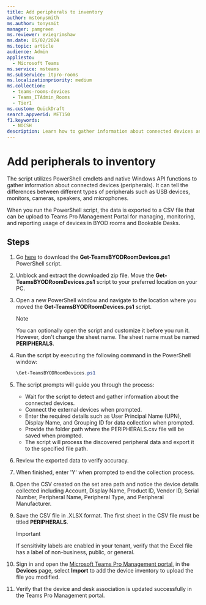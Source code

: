 ```yaml
---
title: Add peripherals to inventory
author: mstonysmith
ms.author: tonysmit
manager: pamgreen
ms.reviewer: eviegrimshaw
ms.date: 05/02/2024  
ms.topic: article
audience: Admin
appliesto: 
  - Microsoft Teams
ms.service: msteams  
ms.subservice: itpro-rooms
ms.localizationpriority: medium
ms.collection: 
  - teams-rooms-devices
  - Teams_ITAdmin_Rooms
  - Tier1
ms.custom: QuickDraft 
search.appverid: MET150  
f1.keywords:
  - NOCSH
description: Learn how to gather information about connected devices and add them to your inventory in Microsoft Teams
---
```


  # Add peripherals to inventory

The script utilizes PowerShell cmdlets and native Windows API functions to gather information about connected devices (peripherals). It can tell the differences between different types of peripherals such as USB devices, monitors, cameras, speakers, and microphones.

When you run the PowerShell script, the data is exported to a CSV file that can be upload to Teams Pro Management Portal for managing, monitoring, and reporting usage of devices in BYOD rooms and Bookable Desks.

## Steps

1. Go [here](https://www.microsoft.com/en-us/download/details.aspx?id=106063) to download the **Get-TeamsBYODRoomDevices.ps1** PowerShell script.
1. Unblock and extract the downloaded zip file. Move the **Get-TeamsBYODRoomDevices.ps1** script to your preferred location on your PC.
1. Open a new PowerShell window and navigate to the location where you moved the **Get-TeamsBYODRoomDevices.ps1** script.

   > [!NOTE]
   > You can optionally open the script and customize it before you run it. However, don't change the sheet name. The sheet name must be named **PERIPHERALS**.

1. Run the script by executing the following command in the PowerShell window:

   ```powershell
   \Get-TeamsBYODRoomDevices.ps1
   ```
   
1. The script prompts will guide you through the process:

   - Wait for the script to detect and gather information about the connected devices.
   - Connect the external devices when prompted.
   - Enter the required details such as User Principal Name (UPN), Display Name, and Grouping ID for data collection when prompted.
   - Provide the folder path where the PERIPHERALS.csv file will be saved when prompted.
   - The script will process the discovered peripheral data and export it to the specified file path.
      
1. Review the exported data to verify accuracy. 
1. When finished, enter 'Y' when prompted to end the collection process.
1. Open the CSV created on the set area path and notice the device details collected including Account, Display Name, Product ID, Vendor ID, Serial Number, Peripheral Name, Peripheral Type, and Peripheral Manufacturer.

1. Save the CSV file in .XLSX format. The first sheet in the CSV file must be titled **PERIPHERALS**.

   > [!IMPORTANT]
   > If sensitivity labels are enabled in your tenant, verify that the Excel file has a label of non-business, public, or general.  

1. Sign in and open the [Microsoft Teams Pro Management portal](https://portal.rooms.microsoft.com/), in the **Devices** page, select __Import__ to add the device inventory to upload the file you modified.

1. Verify that the device and desk association is updated successfully in the Teams Pro Management portal.
